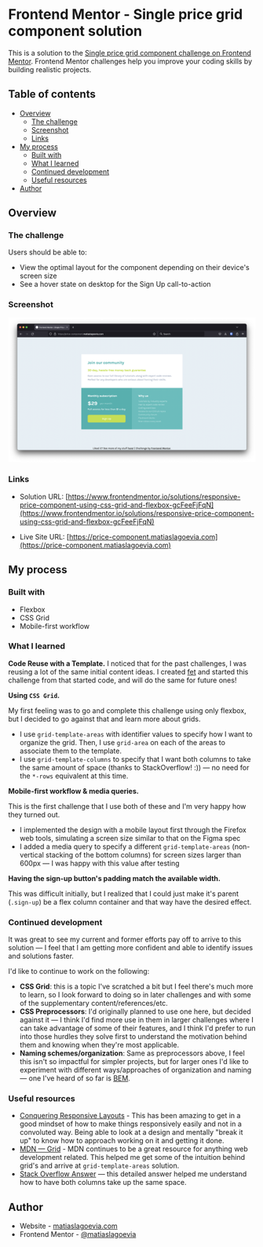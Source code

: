 # Frontend Mentor - Single price grid component solution

This is a solution to the [Single price grid component challenge on Frontend Mentor](https://www.frontendmentor.io/challenges/single-price-grid-component-5ce41129d0ff452fec5abbbc). Frontend Mentor challenges help you improve your coding skills by building realistic projects.

## Table of contents

- [Overview](#overview)
  - [The challenge](#the-challenge)
  - [Screenshot](#screenshot)
  - [Links](#links)
- [My process](#my-process)
  - [Built with](#built-with)
  - [What I learned](#what-i-learned)
  - [Continued development](#continued-development)
  - [Useful resources](#useful-resources)
- [Author](#author)

## Overview

### The challenge

Users should be able to:

- View the optimal layout for the component depending on their device's screen size
- See a hover state on desktop for the Sign Up call-to-action

### Screenshot

![My submission](./screenshot.png)

### Links

- Solution URL: [https://www.frontendmentor.io/solutions/responsive-price-component-using-css-grid-and-flexbox-gcFeeFjFqN](https://www.frontendmentor.io/solutions/responsive-price-component-using-css-grid-and-flexbox-gcFeeFjFqN)

- Live Site URL: [https://price-component.matiaslagoevia.com](https://price-component.matiaslagoevia.com)

## My process

### Built with

- Flexbox
- CSS Grid
- Mobile-first workflow

### What I learned

**Code Reuse with a Template.**
I noticed that for the past challenges, I was reusing a lot of the same initial content ideas. I created [fet](https://github.com/matiaslagoevia/fet) and started this challenge from that started code, and will do the same for future ones!

**Using `CSS Grid`.**

My first feeling was to go and complete this challenge using only flexbox, but I decided to go against that and learn more about grids.

- I use `grid-template-areas` with identifier values to specify how I want to organize the grid. Then, I use `grid-area` on each of the areas to associate them to the template.
- I use `grid-template-columns` to specify that I want both columns to take the same amount of space (thanks to StackOverflow! :)) — no need for the `*-rows` equivalent at this time.

**Mobile-first workflow & media queries.**

This is the first challenge that I use both of these and I'm very happy how they turned out.

- I implemented the design with a mobile layout first through the Firefox web tools, simulating a screen size similar to that on the Figma spec
- I added a media query to specify a different `grid-template-areas` (non-vertical stacking of the bottom columns) for screen sizes larger than 600px — I was happy with this value after testing

**Having the sign-up button's padding match the available width.**

This was difficult initially, but I realized that I could just make it's parent (`.sign-up`) be a flex column container and that way have the desired effect.

### Continued development

It was great to see my current and former efforts pay off to arrive to this solution — I feel that I am getting more confident and able to identify issues and solutions faster.

I'd like to continue to work on the following:

- **CSS Grid**: this is a topic I've scratched a bit but I feel there's much more to learn, so I look forward to doing so in later challenges and with some of the supplementary content/references/etc.
- **CSS Preprocessors**: I'd originally planned to use one here, but decided against it — I think I'd find more use in them in larger challenges where I can take advantage of some of their features, and I think I'd prefer to run into those hurdles they solve first to understand the motivation behind them and knowing when they're most applicable.
- **Naming schemes/organization**: Same as preprocessors above, I feel this isn't so impactful for simpler projects, but for larger ones I'd like to experiment with different ways/approaches of organization and naming — one I've heard of so far is [BEM](https://getbem.com/).

### Useful resources

- [Conquering Responsive Layouts](https://courses.kevinpowell.co/conquering-responsive-layouts) - This has been amazing to get in a good mindset of how to make things responsively easily and not in a convoluted way. Being able to look at a design and mentally "break it up" to know how to approach working on it and getting it done.
- [MDN — Grid](https://developer.mozilla.org/en-US/docs/Web/CSS/grid) - MDN continues to be a great resource for anything web development related. This helped me get some of the intuition behind grid's and arrive at `grid-template-areas` solution.
- [Stack Overflow Answer](https://stackoverflow.com/a/61240964) — this detailed answer helped me understand how to have both columns take up the same space.

## Author

- Website - [matiaslagoevia.com](https://matiaslagoevia.com)
- Frontend Mentor - [@matiaslagoevia](https://www.frontendmentor.io/profile/matiaslagoevia)

